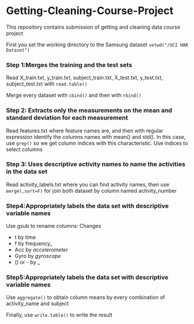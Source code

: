 Getting-Cleaning-Course-Project
===============================

This repository contains submission of getting and cleaning data course project

First you set the working directory to the Samsung dataset
`setwd("/UCI HAR Dataset")`

### Step 1:Merges the training and the test sets

Read X_train.txt, y_train.txt, subject_train.txt, X_test.txt, y_test.txt, subject_test.txt with
`read.table()`

Merge every dataset with 
`cbind()` and then with `rbind()`

### Step 2: Extracts only the measurements on the mean and standard deviation for each measurement

Read features.txt where feature names are, and then with regular expression identify
the columns names with mean() and std(). In this case, use `grep()` so we get column indices with this characteristic.
Use indices to select columns

### Step 3: Uses descriptive activity names to name the activities in the data set

Read activity_labels.txt where you can find activity names, then use 
`merge(,sort=F)` for join both dataset by column named activity_number 

### Step4:Appropriately labels the data set with descriptive variable names
Use gsub to rename columns:
Changes
* t by time
* f by frequency_
* Acc by _accelerometer_
* Gyro by _gyroscope_
* () or - by _

### Step5:Appropriately labels the data set with descriptive variable names
Use `aggregate()` to obtain column means by every combination of activity_name and subject

Finally, use `write.table()` to write the result

